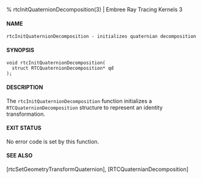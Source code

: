 % rtcInitQuaternionDecomposition(3) | Embree Ray Tracing Kernels 3

#### NAME

    rtcInitQuaternionDecomposition - initializes quaternian decomposition

#### SYNOPSIS

    void rtcInitQuaternionDecomposition(
      struct RTCQuaternionDecomposition* qd
    );

#### DESCRIPTION

The `rtcInitQuaternionDecomposition` function initializes a
`RTCQuaternionDecomposition` structure to represent an identity
transformation.

#### EXIT STATUS

No error code is set by this function.

#### SEE ALSO

[rtcSetGeometryTransformQuaternion], [RTCQuaternianDecomposition]
